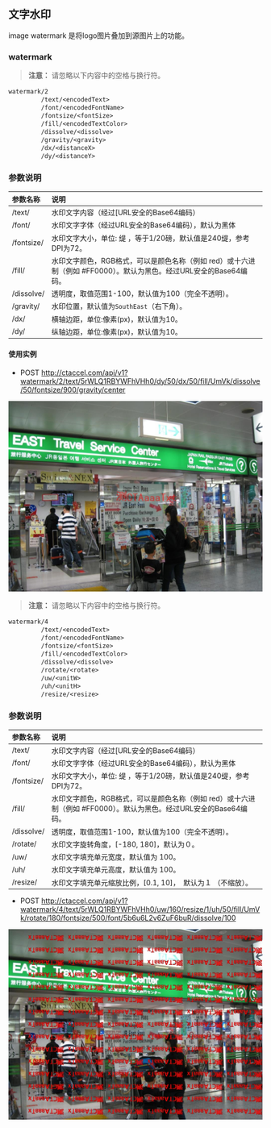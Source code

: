 ## 文字水印

image watermark 是将logo图片叠加到源图片上的功能。

### watermark

>**注意：**
>请忽略以下内容中的空格与换行符。

```
watermark/2
         /text/<encodedText>
         /font/<encodedFontName>
         /fontsize/<fontSize>
         /fill/<encodedTextColor>
         /dissolve/<dissolve>
         /gravity/<gravity>
         /dx/<distanceX>
         /dy/<distanceY>
```
### 参数说明

| 参数名称                 | 说明                                                         |
| :----------------------- | :----------------------------------------------------------- |
| /text/<encodedText>      | 水印文字内容（经过[URL安全的Base64编码）                     |
| /font/<encodedFontName>  | 水印文字字体（经过URL安全的Base64编码），默认为黑体          |
| /fontsize/<fontSize>     | 水印文字大小，单位: 缇 ，等于1/20磅，默认值是240缇，参考DPI为72。 |
| /fill/<encodedTextColor> | 水印文字颜色，RGB格式，可以是颜色名称（例如 red）或十六进制（例如 #FF0000）。默认为黑色。经过URL安全的Base64编码。 |
| /dissolve/<dissolve>     | 透明度，取值范围1-100，默认值为100（完全不透明）。           |
| /gravity/<gravity>       | 水印位置，默认值为`SouthEast`（右下角）。                    |
| /dx/<distanceX>          | 横轴边距，单位:像素(px)，默认值为10。                        |
| /dy/<distanceY>          | 纵轴边距，单位:像素(px)，默认值为10。                        |

#### 使用实例

* POST http://ctaccel.com/api/v1?watermark/2/text/5rWLQ1RBYWFhVHh0/dy/50/dx/50/fill/UmVk/dissolve/50/fontsize/900/gravity/center

![text-wm_all_params](https://raw.githubusercontent.com/ctaccel/cip-docs/master/images/watermark_m2_text-wm_all_params.jpeg)

> **注意：**
> 请忽略以下内容中的空格与换行符。

```
watermark/4
         /text/<encodedText>
         /font/<encodedFontName>
         /fontsize/<fontSize>
         /fill/<encodedTextColor>
         /dissolve/<dissolve>
         /rotate/<rotate>
         /uw/<unitW>
         /uh/<unitH>
         /resize/<resize>
```

### 参数说明

| 参数名称                 | 说明                                                         |
| :----------------------- | :----------------------------------------------------------- |
| /text/<encodedText>      | 水印文字内容（经过[URL安全的Base64编码）                     |
| /font/<encodedFontName>  | 水印文字字体（经过URL安全的Base64编码），默认为黑体          |
| /fontsize/<fontSize>     | 水印文字大小，单位: 缇 ，等于1/20磅，默认值是240缇，参考DPI为72。 |
| /fill/<encodedTextColor> | 水印文字颜色，RGB格式，可以是颜色名称（例如 red）或十六进制（例如 #FF0000）。默认为黑色。经过URL安全的Base64编码。 |
| /dissolve/<dissolve>     | 透明度，取值范围1-100，默认值为100（完全不透明）。           |
| /rotate/<rotate>         | 水印文字旋转角度，[-180, 180]，默认为０。                    |
| /uw/<unitW>              | 水印文字填充单元宽度，默认值为 100。                         |
| /uh/<unitH>              | 水印文字填充单元高度，默认值为 100。                         |
| /resize/<resize>         | 水印文字填充单元缩放比例，[0.1, 10]，　默认为１ （不缩放）。 |



* POST  http://ctaccel.com/api/v1?watermark/4/text/5rWLQ1RBYWFhVHh0/uw/160/resize/1/uh/50/fill/UmVk/rotate/180/fontsize/500/font/5b6u6L2v6ZuF6buR/dissolve/100

![wm-m4_all_params](https://raw.githubusercontent.com/ctaccel/cip-docs/master/images/watermark_m4_text-extend_all_params.jpeg)
